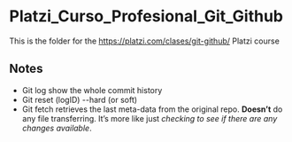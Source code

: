 # Platzi_Curso_Profesional_Git_Github

This is the folder for the https://platzi.com/clases/git-github/ Platzi course

## Notes
* Git log show the whole commit history
* Git reset (logID) --hard (or soft)
* Git fetch retrieves the last meta-data from the original repo. **Doesn’t** do any file transferring. It’s more like just *checking to see if there are any changes available*.